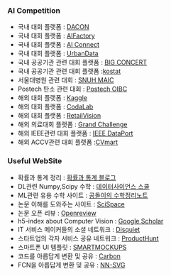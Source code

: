 ### AI Competition
  - 국내 대회 플랫폼 : [DACON](https://dacon.io/)  
  - 국내 대회 플랫폼 : [AIFactory](https://aifactory.space/)
  - 국내 대회 플랫폼 : [AI Connect](https://aiconnect.kr/competition/list)
  - 국내 대회 플랫폼 : [UrbanData](https://urbandatathon.com/hackathon/scheduleDetail/1000)
  - 국내 공공기관 관련 대회 플랫폼 : [BIG CONCERT](https://www.bigcontest.or.kr/benefit/award.php#bt01)  
  - 국내 공공기관 관련 대회 플랫폼 :[kostat](https://data.kostat.go.kr/sbchome/index.do)
  - 서울대병원 관련 대회 : [SNUH MAIC](https://maic.or.kr/)
  - Postech 탄소 관련 대회 : [Postech OIBC](https://competition.postech.ac.kr/)
  - 해외 대회 플랫폼 : [Kaggle](https://www.kaggle.com/)
  - 해외 대회 플랫폼 : [CodaLab](https://codalab.lisn.upsaclay.fr/)
  - 해외 대회 플랫폼 : [RetailVision](https://retailvisionworkshop.github.io/?spm=5176.12281976.0.0.40bc11a2vE664T#speakers)  
  - 해외 의료대회 플랫폼 : [Grand Challenge](https://grand-challenge.org/)
  - 해외 IEEE관련 대회 플랫폼 : [IEEE DataPort](https://ieee-dataport.org/data-competitions)
  - 해외 ACCV관련 대회 플랫폼 :[CVmart](https://www.cvmart.net/)


### Useful WebSite
  - 확률과 통계 정리 : [확률과 통계 블로그](https://m.blog.naver.com/mykepzzang/220844161668)
  - DL관련 Numpy,Scipy 수학 : [데이터사이언스 스쿨](https://datascienceschool.net/intro.html)
  - ML관련 유용 수학 사이트 : [공돌이의 수학정리노트](https://angeloyeo.github.io/2022/09/28/Mahalanobis_distance.html)
  - 논문 이해를 도와주는 사이트 : [SciSpace](https://typeset.io/)
  - 논문 오픈 리뷰 : [Openreview](https://openreview.net/)  
  - h5-index about Computer Vision : [Google Scholar](https://scholar.google.co.kr/citations?view_op=top_venues&hl=ko&vq=eng_computervisionpatternrecognition)  
  - IT 서비스 메이커들의 소셜 네트워크 : [Disquiet](https://disquiet.io/)
  - 스타트업의 각자 서비스 공유 네트워크 : [ProductHunt](https://www.producthunt.com/)
  - 스마트폰 UI 템플릿 : [SMARTMOCKUPS](https://smartmockups.com/mockups/smartphone?filter=free&page=2)
  - 코드를 아릅답게 변환 및 공유 : [Carbon](https://carbon.now.sh/?bg=rgba%28171%2C+184%2C+195%2C+1%29&t=nord&wt=none&l=auto&width=680&ds=true&dsyoff=20px&dsblur=68px&wc=true&wa=true&pv=56px&ph=56px&ln=false&fl=1&fm=Hack&fs=14px&lh=133%25&si=false&es=2x&wm=false&code=const%2520pluckDeep%2520%253D%2520key%2520%253D%253E%2520obj%2520%253D%253E%2520key.split%28%27.%27%29.reduce%28%28accum%252C%2520key%29%2520%253D%253E%2520accum%255Bkey%255D%252C%2520obj%29%250A%25E3%2585%2588%250Aconst%2520compose%2520%253D%2520%28...fns%29%2520%253D%253E%2520res%2520%253D%253E%2520fns.reduce%28%28accum%252C%2520next%29%2520%253D%253E%2520next%28accum%29%252C%2520res%29%250A%250Aconst%2520unfold%2520%253D%2520%28f%252C%2520seed%29%2520%253D%253E%2520%257B%250A%2520%2520const%2520go%2520%253D%2520%28f%252C%2520seed%252C%2520acc%29%2520%253D%253E%2520%257B%250A%2520%2520%2520%2520const%2520res%2520%253D%2520f%28seed%29%250A%2520%2520%2520%2520return%2520res%2520%253F%2520go%28f%252C%2520res%255B1%255D%252C%2520acc.concat%28%255Bres%255B0%255D%255D%29%29%2520%253A%2520acc%250A%2520%2520%257D%250A%2520%2520return%2520go%28f%252C%2520seed%252C%2520%255B%255D%29%250A%257D)
  - FCN을 아릅답게 변환 및 공유  : [NN-SVG](http://alexlenail.me/NN-SVG/index.html)
  
  
